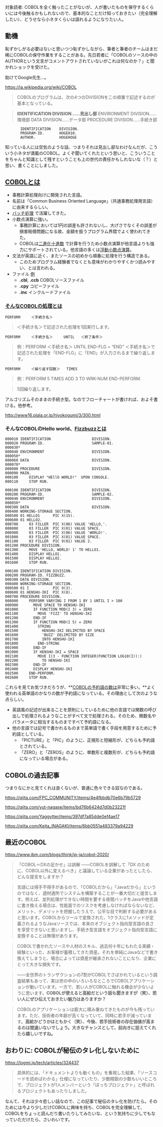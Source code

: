 対象読者: COBOLを全く触ったことがないが、人が書いたものを保守するくらいには今後触るかもしれないので、基本的なことだけ知っておきたい（完全理解したい）、どうせなら小ネタくらいは語れるようになりたい人。

## 動機

恥ずかしがる必要はないと思いつつ恥ずかしながら、筆者と筆者のチームはまだ稀にCOBOLの保守作業をすることがある。先日若者に「COBOLのソースの中のAUTHORという文言がコメントアウトされていないがこれは何なのか？」と聞かれショックを受けた。

助けてGoogle先生...。

https://ja.wikipedia.org/wiki/COBOL

> COBOLのプログラムは、次の4つのDIVISIONをこの順番で記述するのが基本となっている。

> **IDENTIFICATION DIVISION……見出し部**
ENVIRONMENT DIVISION……環境部
DATA DIVISION……データ部
PROCEDURE DIVISION……手続き部

```抜粋hoge.ccb
       IDENTIFICATION    DIVISION.
       PROGRAM-ID.       HOGE010.
       AUTHOR.           HOGEHOGE
```

知っている人には空気のような話、つまりそれは見出し部なわけなんだが、こういう小ネタが満載のCOBOL。よくぞ聞いてくれたという思いと、こういうことをちゃんと知識として残すということも上の世代の責任かもしれないな（？）と思い、書くことにしました。


## [COBOLとは](https://ja.wikipedia.org/wiki/COBOL)

- 事務計算処理向けに開発された言語。
- 名前は「Common Business Oriented Language」（共通事務処理用言語）に由来するらしい。
- [バッチ処理](https://qiita.com/koduki/items/e90ee1fea5aa75071d95) で活躍してきた。
- 小数点演算に強い。
    - 事務計算においては1円の誤差も許されないし、大げさでなくその誤差が損害賠償問題になる故、金額を扱うプログラム界隈でよく使われてきた。
    - COBOLは[二進化十進数](https://ja.wikipedia.org/wiki/%E4%BA%8C%E9%80%B2%E5%8C%96%E5%8D%81%E9%80%B2%E8%A1%A8%E7%8F%BE) で計算を行うため小数点演算が他言語よりも強力にサポートされている。他言語の多くは[浮動小数点演算](https://ja.wikipedia.org/wiki/%E6%B5%AE%E5%8B%95%E5%B0%8F%E6%95%B0%E7%82%B9%E6%95%B0)。
- 文法が英語に近く、またソースの初めから順番に処理を行う構造である。
    - このためプログラム経験者でなくとも意味がわかりやすくかつ読みやすい、とは言われる。
- ファイル [例](https://engineer-club.jp/cobol-perform#-PERFORM)
    - **.cbl**, **.ccb** COBOLソースファイル
    - **.cpy** コピーファイル
    - **.inc** インクルードファイル

### [そんなCOBOLの処理とは](https://engineer-club.jp/cobol-perform)

```ccb
PERFORM     ＜手続き名＞
```

> ＜手続き名＞で記述された処理を1回実行します。

```
PERFORM     ＜手続き名＞     UNTIL   ＜終了条件＞
```

> 例：PERFORM     ＜手続き名＞     UNTIL   END-FLG = “END”
＜手続き名＞で記述された処理を「END-FLG」に「END」が入力されるまで繰り返します。


```
PERFORM     ＜繰り返す回数＞   TIMES
```

> 例：PERFORM   5   TIMES
            ADD  3  TO  WRK-NUM
      END-PERFORM.

> 5回繰り返します。

アルゴリズムそのままの手続き型。なのでフローチャートが書ければ、およそ書ける。他参考。

http://www16.plala.or.jp/hiyokogumi/3/300.html


### そんなCOBOLのHello world、[Fizzbuzzとは](https://ja.wikipedia.org/wiki/COBOL#%E5%AE%9F%E4%BE%8B4_(Fizz_Buzz))

```hello1.ccb
000010 IDENTIFICATION                   DIVISION.
000020 PROGRAM-ID.                      SAMPLE-01.
000030*
000040 ENVIRONMENT                      DIVISION.
000050*
000060 DATA                             DIVISION.
000070*
000080 PROCEDURE                        DIVISION.
000090 MAIN.
000100     DISPLAY "HEllO WORLD!"  UPON CONSOLE.
000110     STOP RUN.
```

```hello2.ccb
000100 IDENTIFICATION                   DIVISION.
000200 PROGRAM-ID.                      SAMPLE-02.
000040 ENVIRONMENT                      DIVISION.
000050*
000300 DATA                             DIVISION.
000400 WORKING-STORAGE SECTION.
000500 01 HELLO1      PIC X(15).
000600 01 HELLO2.
000700     03 FILLER  PIC X(06) VALUE 'HELLO,'.
000800     03 FILLER  PIC X(01) VALUE SPACE.
000900     03 FILLER  PIC X(06) VALUE 'WORLD!'.
001000     03 FILLER  PIC X(01) VALUE SPACE.
001100     03 FILLER  PIC 9(01) VALUE 2.
001200 PROCEDURE DIVISION.
001300     MOVE 'HELLO, WORLD! 1' TO HELLO1.
001400     DISPLAY HELLO1.
001500     DISPLAY HELLO2.
001600     STOP RUN.
```



```FizzBuzz.ccb
000100 IDENTIFICATION DIVISION.
000200 PROGRAM-ID. FIZZBUZZ.
000300 DATA DIVISION.
000400 WORKING-STORAGE SECTION.
000500 01 I           PIC 9(3).
000600 01 HENSHU-IKI  PIC X(8).
000700 PROCEDURE DIVISION.
000800     PERFORM VARYING I FROM 1 BY 1 UNTIL I > 100
000900       MOVE SPACE TO HENSHU-IKI
001000       IF FUNCTION MOD(I 3) = ZERO
001100         MOVE 'FIZZ' TO HENSHU-IKI
001200       END-IF
001300       IF FUNCTION MOD(I 5) = ZERO
001400         STRING
001500           HENSHU-IKI DELIMITED BY SPACE
001600           'BUZZ' DELIMITED BY SIZE
001700           INTO HENSHU-IKI
001800         END-STRING
001900       END-IF
002000       IF HENSHU-IKI = SPACE
002100         MOVE I(3 - FUNCTION INTEGER(FUNCTION LOG10(I)):)
002200           TO HENSHU-IKI
002300       END-IF
002400       DISPLAY HENSHU-IKI
002500     END-PERFORM.
002600     STOP RUN.
```

これらを見てお気づきだろうが、**[COBOLの予約語の数は](https://ja.wikipedia.org/wiki/%E4%BA%88%E7%B4%84%E8%AA%9E_(COBOL))非常に多い。**よく使われる英単語のかなりの数が予約語になっている。その理由として次のような点らしい。

- 英語風の記述が出来ることを原則にしているために他の言語では関数の呼び出しで処理されるようなことがすべて文で処理される。そのため、関数名やパラメータに相当するものまですべて予約語になる。
- 他の言語では記号で書かれるものまで英単語で書く手段を用意するために予約語としている。
    - 「PICTURE」と「PIC」のように、正規形と短縮形が、どちらも予約語とされている。
    - 「ZERO」と「ZEROS」のように、単数形と複数形が、どちらも予約語になっている場合がある。


## COBOLの過去記事

つまりなにかと見てくれは良くないが、普通に色々できる奴なのである。

https://qiita.com/FPC_COMMUNITY/items/4e4fbbdb70e6b79b5729

https://qiita.com/yut-nagase/items/bd76b6424d7d0b23221f

https://qiita.com/Yaggytter/items/397df7a85dde0ef4ae17

https://qiita.com/Keita_INAGAKI/items/6bb0551a483379a94229


## 最近のCOBOL

https://www.ibm.com/blogs/think/jp-ja/cobol-2020/

> 「COBOL＝DXの足かせ」は誤解
――COBOLを誤解して「DX のために、COBOL以外に変えるべき」と議論している企業があったとしたら、どんな提言をしますか？

> 言語には得手不得手があるので、「COBOLだから」「Javaだから」というのではなく、適材適所でシステムを構築することが一番大切だと提言します。例えば、並列処理ができない時間を要する夜間バッチをJavaや他言語に書き換える場合は、性能面でのリスクを考慮しなければならないなど、メリット、デメリットを把握したうえで、公平な目で判断する必要があると思います。COBOLからツールで変換された、1クラスに1メソッドが定義されるようなJavaソースでは、本来のオブジェクト指向型言語の良さを享受できないと思いますし、手続き型言語をオブジェクト指向型言語に変換することは無理があります。

> COBOLで書かれたソースや人材のスキル、過去何十年にもわたる実績・経験といった、お客様が蓄積してきた資産。それを単純にJavaなどで書き換えてしまうと、場合によっては資産が継承されないことになり、企業にとって大きな損失です。

> ――全世界のトランザクションの7割がCOBOLでさばかれているという調査結果もあって、実は世の中のいろいろなところでCOBOLアプリケーションが動いています。一方で、若い人がCOBOLに触れる機会が少ないように思います。**COBOLが使えると高給だという話も聞きますが（笑）、若い人にぜひ伝えておきたい魅力はありますか？**

> COBOLのアプリケーションは膨大に積み重ねてきたものが今も残っています。ただ、技術者の年齢が高くなっていて、同時に若手が減っています。**高給かどうかはともかく（笑）、今後、若手技術者の存在価値が高まるのは間違いないでしょう。大きなチャンスとして、前向きに捉えてくれたら嬉しいですね。**

## おわりに: COBOLが秘伝のタレ化しないために

https://logmi.jp/tech/articles/324437

> 具体的には、「ドキュメントよりも動くもの」を重視した結果、「ソースコードを読めばわかる」仕様になっていたり、少数精鋭の少数もいいところで、プロジェクトが1人メンバーという「ぼっちプロジェクト」と呼ばれるプロジェクトもあったりしました。


なんて、それは少々悲しい話なので、この記事で秘伝のタレ化を防げたら。そのためには今より少しだけCOBOLに興味を持ち、COBOLを完全理解して、COBOLをちょっと読んだり書いたりしてみたいな、という気持ちに少しでもなっていただけたら、さいわいです。
